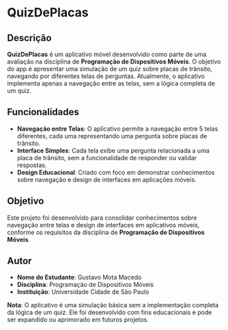 # QuizDePlacas

## Descrição

**QuizDePlacas** é um aplicativo móvel desenvolvido como parte de uma avaliação na disciplina de **Programação de Dispositivos Móveis**. O objetivo do app é apresentar uma simulação de um quiz sobre placas de trânsito, navegando por diferentes telas de perguntas. Atualmente, o aplicativo implementa apenas a navegação entre as telas, sem a lógica completa de um quiz.

## Funcionalidades

- **Navegação entre Telas**: O aplicativo permite a navegação entre 5 telas diferentes, cada uma representando uma pergunta sobre placas de trânsito.
- **Interface Simples**: Cada tela exibe uma pergunta relacionada a uma placa de trânsito, sem a funcionalidade de responder ou validar respostas.
- **Design Educacional**: Criado com foco em demonstrar conhecimentos sobre navegação e design de interfaces em aplicações móveis.

## Objetivo

Este projeto foi desenvolvido para consolidar conhecimentos sobre navegação entre telas e design de interfaces em aplicativos móveis, conforme os requisitos da disciplina de **Programação de Dispositivos Móveis**.

## Autor

- **Nome do Estudante**: Gustavo Mota Macedo
- **Disciplina**: Programação de Dispositivos Móveis
- **Instituição**: Universidade Cidade de São Paulo

**Nota**: O aplicativo é uma simulação básica sem a implementação completa da lógica de um quiz. Ele foi desenvolvido com fins educacionais e pode ser expandido ou aprimorado em futuros projetos.

